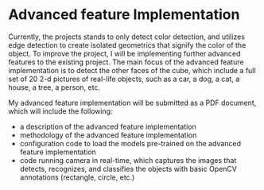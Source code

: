 # Advanced feature Implementation
Currently, the projects stands to only detect color detection, and utilizes edge detection to create isolated geometrics that signify the color of the object. To improve the project, I will be implementing further advanced features to the existing project. 
The main focus of the advanced feature implementation is to detect the other faces of the cube, which include a full set of 20 2-d pictures of real-life objects, such as a car, a dog, a cat, a house, a tree, a person, etc. 

My advanced feature implementation will
be submitted as a PDF document, which will include the following:
- a description of the advanced feature implementation
- methodology of the advanced feature implementation
- configuration code to load the models pre-trained on the advanced feature implementation
- code running camera in real-time, which captures the images that detects, recognizes, and classifies the objects with basic OpenCV annotations (rectangle, circle, etc.)
